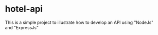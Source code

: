 # hotel-api
This is a simple project to illustrate how  to develop an API using "NodeJs" and "ExpressJs"
